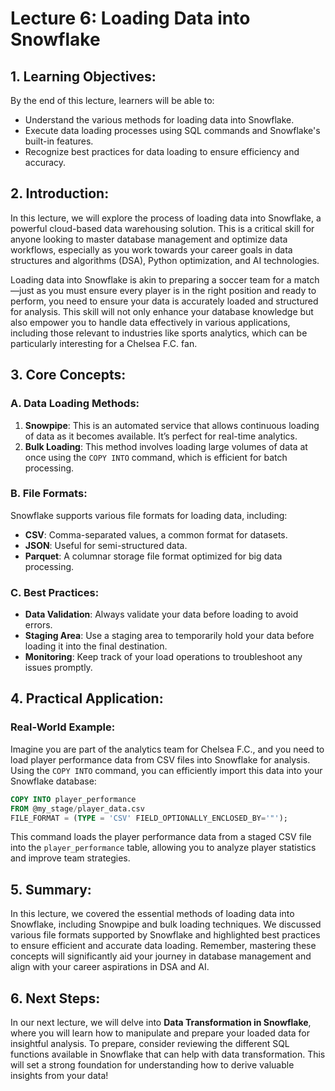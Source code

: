 # Lecture 6: Loading Data into Snowflake

## 1. Learning Objectives:
By the end of this lecture, learners will be able to:
- Understand the various methods for loading data into Snowflake.
- Execute data loading processes using SQL commands and Snowflake's built-in features.
- Recognize best practices for data loading to ensure efficiency and accuracy.

## 2. Introduction:
In this lecture, we will explore the process of loading data into Snowflake, a powerful cloud-based data warehousing solution. This is a critical skill for anyone looking to master database management and optimize data workflows, especially as you work towards your career goals in data structures and algorithms (DSA), Python optimization, and AI technologies. 

Loading data into Snowflake is akin to preparing a soccer team for a match—just as you must ensure every player is in the right position and ready to perform, you need to ensure your data is accurately loaded and structured for analysis. This skill will not only enhance your database knowledge but also empower you to handle data effectively in various applications, including those relevant to industries like sports analytics, which can be particularly interesting for a Chelsea F.C. fan.

## 3. Core Concepts:
### A. Data Loading Methods:
1. **Snowpipe**: This is an automated service that allows continuous loading of data as it becomes available. It’s perfect for real-time analytics.
2. **Bulk Loading**: This method involves loading large volumes of data at once using the `COPY INTO` command, which is efficient for batch processing.

### B. File Formats:
Snowflake supports various file formats for loading data, including:
- **CSV**: Comma-separated values, a common format for datasets.
- **JSON**: Useful for semi-structured data.
- **Parquet**: A columnar storage file format optimized for big data processing.

### C. Best Practices:
- **Data Validation**: Always validate your data before loading to avoid errors.
- **Staging Area**: Use a staging area to temporarily hold your data before loading it into the final destination.
- **Monitoring**: Keep track of your load operations to troubleshoot any issues promptly.

## 4. Practical Application:
### Real-World Example:
Imagine you are part of the analytics team for Chelsea F.C., and you need to load player performance data from CSV files into Snowflake for analysis. Using the `COPY INTO` command, you can efficiently import this data into your Snowflake database:

```sql
COPY INTO player_performance
FROM @my_stage/player_data.csv
FILE_FORMAT = (TYPE = 'CSV' FIELD_OPTIONALLY_ENCLOSED_BY='"');
```

This command loads the player performance data from a staged CSV file into the `player_performance` table, allowing you to analyze player statistics and improve team strategies.

## 5. Summary:
In this lecture, we covered the essential methods of loading data into Snowflake, including Snowpipe and bulk loading techniques. We discussed various file formats supported by Snowflake and highlighted best practices to ensure efficient and accurate data loading. Remember, mastering these concepts will significantly aid your journey in database management and align with your career aspirations in DSA and AI.

## 6. Next Steps:
In our next lecture, we will delve into **Data Transformation in Snowflake**, where you will learn how to manipulate and prepare your loaded data for insightful analysis. To prepare, consider reviewing the different SQL functions available in Snowflake that can help with data transformation. This will set a strong foundation for understanding how to derive valuable insights from your data!